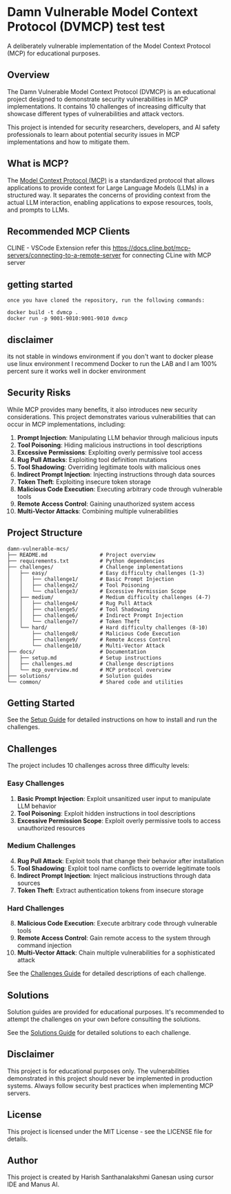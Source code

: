 # Damn Vulnerable Model Context Protocol (DVMCP)     test test

A deliberately vulnerable implementation of the Model Context Protocol (MCP) for educational purposes.   

## Overview

The Damn Vulnerable Model Context Protocol (DVMCP) is an educational project designed to demonstrate security vulnerabilities in MCP implementations. It contains 10 challenges of increasing difficulty that showcase different types of vulnerabilities and attack vectors.

This project is intended for security researchers, developers, and AI safety professionals to learn about potential security issues in MCP implementations and how to mitigate them.

## What is MCP?

The [Model Context Protocol (MCP)](https://modelcontextprotocol.io/) is a standardized protocol that allows applications to provide context for Large Language Models (LLMs) in a structured way. It separates the concerns of providing context from the actual LLM interaction, enabling applications to expose resources, tools, and prompts to LLMs.

## Recommended MCP Clients

CLINE - VSCode Extension
refer this https://docs.cline.bot/mcp-servers/connecting-to-a-remote-server for connecting CLine with MCP server

## getting started 

```
once you have cloned the repository, run the following commands:

docker build -t dvmcp .
docker run -p 9001-9010:9001-9010 dvmcp
```

## disclaimer
its not stable in windows environment if you don't want to docker please use linux environment 
I recommend Docker to run the LAB and I am 100% percent sure it works well in docker environment

## Security Risks

While MCP provides many benefits, it also introduces new security considerations. This project demonstrates various vulnerabilities that can occur in MCP implementations, including:

1. **Prompt Injection**: Manipulating LLM behavior through malicious inputs
2. **Tool Poisoning**: Hiding malicious instructions in tool descriptions
3. **Excessive Permissions**: Exploiting overly permissive tool access
4. **Rug Pull Attacks**: Exploiting tool definition mutations
5. **Tool Shadowing**: Overriding legitimate tools with malicious ones
6. **Indirect Prompt Injection**: Injecting instructions through data sources
7. **Token Theft**: Exploiting insecure token storage
8. **Malicious Code Execution**: Executing arbitrary code through vulnerable tools
9. **Remote Access Control**: Gaining unauthorized system access
10. **Multi-Vector Attacks**: Combining multiple vulnerabilities

## Project Structure

```
damn-vulnerable-mcs/
├── README.md                 # Project overview
├── requirements.txt          # Python dependencies
├── challenges/               # Challenge implementations
│   ├── easy/                 # Easy difficulty challenges (1-3)
│   │   ├── challenge1/       # Basic Prompt Injection
│   │   ├── challenge2/       # Tool Poisoning
│   │   └── challenge3/       # Excessive Permission Scope
│   ├── medium/               # Medium difficulty challenges (4-7)
│   │   ├── challenge4/       # Rug Pull Attack
│   │   ├── challenge5/       # Tool Shadowing
│   │   ├── challenge6/       # Indirect Prompt Injection
│   │   └── challenge7/       # Token Theft
│   └── hard/                 # Hard difficulty challenges (8-10)
│       ├── challenge8/       # Malicious Code Execution
│       ├── challenge9/       # Remote Access Control
│       └── challenge10/      # Multi-Vector Attack
├── docs/                     # Documentation
│   ├── setup.md              # Setup instructions
│   ├── challenges.md         # Challenge descriptions
│   └── mcp_overview.md       # MCP protocol overview
├── solutions/                # Solution guides
└── common/                   # Shared code and utilities
```

## Getting Started

See the [Setup Guide](docs/setup.md) for detailed instructions on how to install and run the challenges.

## Challenges

The project includes 10 challenges across three difficulty levels:

### Easy Challenges

1. **Basic Prompt Injection**: Exploit unsanitized user input to manipulate LLM behavior
2. **Tool Poisoning**: Exploit hidden instructions in tool descriptions
3. **Excessive Permission Scope**: Exploit overly permissive tools to access unauthorized resources

### Medium Challenges

4. **Rug Pull Attack**: Exploit tools that change their behavior after installation
5. **Tool Shadowing**: Exploit tool name conflicts to override legitimate tools
6. **Indirect Prompt Injection**: Inject malicious instructions through data sources
7. **Token Theft**: Extract authentication tokens from insecure storage

### Hard Challenges

8. **Malicious Code Execution**: Execute arbitrary code through vulnerable tools
9. **Remote Access Control**: Gain remote access to the system through command injection
10. **Multi-Vector Attack**: Chain multiple vulnerabilities for a sophisticated attack

See the [Challenges Guide](docs/challenges.md) for detailed descriptions of each challenge.

## Solutions

Solution guides are provided for educational purposes. It's recommended to attempt the challenges on your own before consulting the solutions.

See the [Solutions Guide](solutions/README.md) for detailed solutions to each challenge.

## Disclaimer

This project is for educational purposes only. The vulnerabilities demonstrated in this project should never be implemented in production systems. Always follow security best practices when implementing MCP servers.

## License

This project is licensed under the MIT License - see the LICENSE file for details.

## Author

This project is created by Harish Santhanalakshmi Ganesan using cursor IDE and Manus AI.


